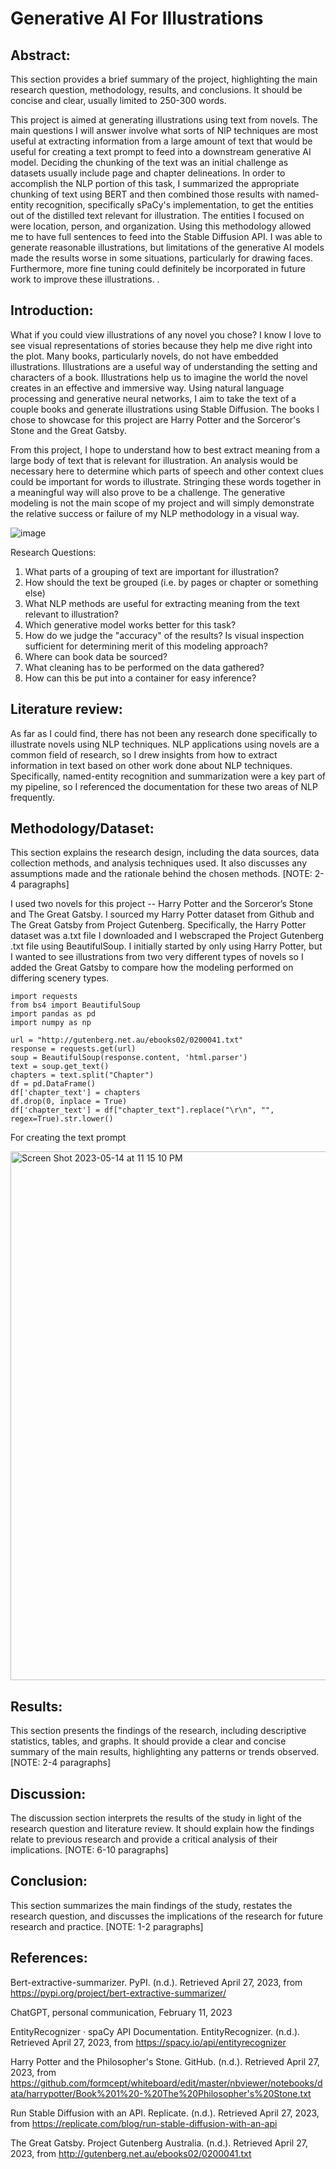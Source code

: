 # Generative AI For Illustrations
## Abstract: 
This section provides a brief summary of the project, highlighting the main research question, methodology, results, and conclusions. It should be concise and clear, usually limited to 250-300 words.

This project is aimed at generating illustrations using text from novels. The main questions I will answer involve what sorts of NlP techniques are most useful at extracting information from a large amount of text that would be useful for creating a text prompt to feed into a downstream generative AI model. Deciding the chunking of the text was an initial challenge as datasets usually include page and chapter delineations. In order to accomplish the NLP portion of this task, I summarized the appropriate chunking of text using BERT and then combined those results with named-entity recognition, specifically sPaCy's implementation, to get the entities out of the distilled text relevant for illustration. The entities I focused on were location, person, and organization. Using this methodology allowed me to have full sentences to feed into the Stable Diffusion API. I was able to generate reasonable illustrations, but limitations of the generative AI models made the results worse in some situations, particularly for drawing faces. Furthermore, more fine tuning could definitely be incorporated in future work to improve these illustrations. .

## Introduction: 

What if you could view illustrations of any novel you chose? I know I love to see visual representations of stories because they help me dive right into the plot. Many books, particularly novels, do not have embedded illustrations. Illustrations are a useful way of understanding the setting and characters of a book. Illustrations help us to imagine the world the novel creates in an effective and immersive way. Using natural language processing and generative neural networks, I aim to take the text of a couple books and generate illustrations using Stable Diffusion. The books I chose to showcase for this project are Harry Potter and the Sorceror's Stone and the Great Gatsby. 

From this project, I hope to understand how to best extract meaning from a large body of text that is relevant for illustration. An analysis would be necessary here to determine which parts of speech and other context clues could be important for words to illustrate. Stringing these words together in a meaningful way will also prove to be a challenge. The generative modeling is not the main scope of my project and will simply demonstrate the relative success or failure of my NLP methodology in a visual way. 

![image](https://user-images.githubusercontent.com/76021844/219227363-710759a9-3d0e-43ad-9ec6-c74375b19ff9.png)

Research Questions:
1. What parts of a grouping of text are important for illustration?
2. How should the text be grouped (i.e. by pages or chapter or something else)
3. What NLP methods are useful for extracting meaning from the text relevant to illustration?
4. Which generative model works better for this task?
5. How do we judge the "accuracy" of the results? Is visual inspection sufficient for determining merit of this modeling approach?
6. Where can book data be sourced?
7. What cleaning has to be performed on the data gathered?
8. How can this be put into a container for easy inference?

## Literature review: 

As far as I could find, there has not been any research done specifically to illustrate novels using NLP techniques. NLP applications using novels are a common field of research, so I drew insights from how to extract information in text based on other work done about NLP techniques. Specifically, named-entity recognition and summarization were a key part of my pipeline, so I referenced the documentation for these two areas of NLP frequently. 

## Methodology/Dataset: 
This section explains the research design, including the data sources, data collection methods, and analysis techniques used. It also discusses any assumptions made and the rationale behind the chosen methods. [NOTE: 2-4 paragraphs]

I used two novels for this project -- Harry Potter and the Sorceror’s Stone and The Great Gatsby. I sourced my Harry Potter dataset from Github and The Great Gatsby from Project Gutenberg. Specifically, the Harry Potter dataset was a.txt file I downloaded and I webscraped the Project Gutenberg .txt file using BeautifulSoup. I initially started by only using Harry Potter, but I wanted to see illustrations from two very different types of novels so I added the Great Gatsby to compare how the modeling performed on differing scenery types. 

```
import requests
from bs4 import BeautifulSoup
import pandas as pd
import numpy as np

url = "http://gutenberg.net.au/ebooks02/0200041.txt"
response = requests.get(url)
soup = BeautifulSoup(response.content, 'html.parser')
text = soup.get_text()
chapters = text.split("Chapter")
df = pd.DataFrame()
df['chapter_text'] = chapters
df.drop(0, inplace = True)
df['chapter_text'] = df["chapter_text"].replace("\r\n", "", regex=True).str.lower() 
```


For creating the text prompt 

<img width="846" alt="Screen Shot 2023-05-14 at 11 15 10 PM" src="https://github.com/rinigupta11/Generative_AI_For_Illustrations/assets/76021844/3e3db4a1-4717-4bc6-8e51-15163bc61d95">



## Results: 
This section presents the findings of the research, including descriptive statistics, tables, and graphs. It should provide a clear and concise summary of the main results, highlighting any patterns or trends observed. [NOTE: 2-4 paragraphs]

## Discussion: 
The discussion section interprets the results of the study in light of the research question and literature review. It should explain how the findings relate to previous research and provide a critical analysis of their implications. [NOTE: 6-10 paragraphs]

## Conclusion: 
This section summarizes the main findings of the study, restates the research question, and discusses the implications of the research for future research and practice. [NOTE: 1-2 paragraphs]

## References: 
Bert-extractive-summarizer. PyPI. (n.d.). Retrieved April 27, 2023, from https://pypi.org/project/bert-extractive-summarizer/ 

ChatGPT, personal communication, February 11, 2023

EntityRecognizer · spaCy API Documentation. EntityRecognizer. (n.d.). Retrieved April 27, 2023, from https://spacy.io/api/entityrecognizer 

Harry Potter and the Philosopher's Stone. GitHub. (n.d.). Retrieved April 27, 2023, from https://github.com/formcept/whiteboard/edit/master/nbviewer/notebooks/data/harrypotter/Book%201%20-%20The%20Philosopher's%20Stone.txt 

Run Stable Diffusion with an API. Replicate. (n.d.). Retrieved April 27, 2023, from https://replicate.com/blog/run-stable-diffusion-with-an-api 

The Great Gatsby. Project Gutenberg Australia. (n.d.). Retrieved April 27, 2023, from http://gutenberg.net.au/ebooks02/0200041.txt 










